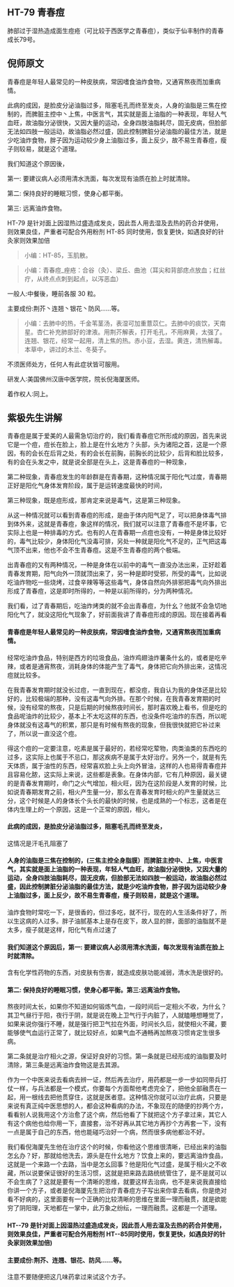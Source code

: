 ## HT-79 青春痘

肺部过于湿热造成面生痘疮（可比较于西医学之青春痘），类似于仙丰制作的青春成长79号。

## 倪师原文

青春痘是年轻人最常见的一种皮肤病，常因嗜食油炸食物，又通宵熬夜而加重病情。

此病的成因，是脸皮分泌油脂过多，阻塞毛孔而终至发炎，人身的油脂是三焦在控制的，而脾脏主控中丶上焦，中医言气，其实就是面上油脂的一种表现，年轻人气血旺，故油脂分泌很快，又因大量的运动，全身四肢油脂耗尽，固无皮病，但脸部无法如四肢一般运动，故油脂必然过盛，因此控制脾脏分泌油脂的最佳方法，就是少吃油炸食物，胖子因为运动较少身上油脂过多，面上反少，故不易生青春痘，瘦子则较易，就是这个道理。

我们知道这个原因後，

第一: 要建议病人必须用清水洗面，每次发现有油质在脸上时就清除。

第二: 保持良好的睡眠习惯，使身心都平衡。

第三: 远离油炸食物。

HT-79 是针对面上因湿热过盛造成发炎，因此吾人用去湿及去热的药合并使用，则效果良佳，严重者可配合外用粉剂 HT-85 同时使用，恢复更快，如遇良好的针灸家则效果加倍

> 小编：HT-85，玉肌散。

> 小编：青春痘_痤疮：合谷（灸）、梁丘、曲池（耳尖和背部痣点放血；红丝疔，从终点点刺到起点，以泻恶血）

一般人:中餐後，睡前各服 30 粒。

主要成份:荆芥丶连翘丶银花丶防风……等。

> 小编：去肺中的热，千金苇茎汤，表湿可加重薏苡仁。去肺中的痰饮，天南星。杏仁补充肺部好的津液。用荆芥解表，打开毛孔，不用麻黄，太强了。连翘、银花，经常一起用，清上焦的热。赤小豆，去湿。黄连，清热解毒。本草中，讲过的木兰、冬葵子。

不须医师处方，任何人有此症状皆可服用。

研发人∶美国佛州汉唐中医学院，院长倪海厦医师。

着作权人∶同上。

## 紫极先生讲解

青春痘是属于爱美的人最需急切治疗的，我们看青春痘它所形成的原因，首先来说它是一个痘，痘长在脸上，脸上是在什幺地方？头部，头为诸阳之首，这是一个原因，有的会长在后背之处，有的会长在前胸，前胸长的比较少，后背和脸比较多，有的会在头发之中，就是说全部是在头上，这是青春痘的一种现象，

第二种现象，青春痘发生的年龄群是在青春期，这种情况属于阳化气过度，青春期正好是阳化气身体发育阶段，属于是运转速度最快的时间，

第三种现象，既是痘形成，那肯定来说是毒气，这是第三种现象。

从这一种情况就可以看到青春痘的形成，是由于体内阳气足了，可以把身体毒气排到体外来，这就是青春痘，象这样的情况，我们就可以注意了青春痘不是坏事，它实际上也是一种排毒的方式。也有的人在青春期一点痘也没有，一种是身体比较好的，毒气比较少，身体阳化气没毒可排，另处一种就是阳化气不足的，正气把这毒气顶不出来，他也不会不生青春痘。这是不生青春痘的两个极端。

出青春痘的又有两种情况，一种是身体在以前中的毒气一直没办法出来，正好趁着青春发育期，阳气向外一顶就顶出来了，另一种是即时受邪，所受的毒气，比如说吃油炸物吃一些烧烤，过食辛辣等等这些毒气，身体自然向外排邪把毒气向外排出形成了青春痘，这是即时所得的，一种是以前所得的，分为两种情况。

我们看，过了青春期后，吃油炸烤类的就不会出青春痘，为什幺？他就不会急切地阳化气了，就没这阳化气现象了，好前面我讲了青春痘形成的原因。现在接着再看

#### 青春痘是年轻人最常见的一种皮肤病，常因嗜食油炸食物，又通宵熬夜而加重病情。

经常吃油炸食品，特别是西方的垃圾食品，油炸鸡翅油炸薯条什幺的，或者是吃辛辣，或者是通宵熬夜，消耗身体的体能产生了毒气，身体把它向外排出来，这情况痘就比较多。

在我青春发育期时就没长过痘，一直到现在，都没痘，我自认为我的身体还是比较好的，比较极端的那种，没有这毒气向外排。在那个时候，在我青春发育期的时候，没有经常的熬夜，只是后期的时候熬夜时间长，那时喜欢晚上看书，但是吃的食品呢油炸的比较少，基本上不太吃这样的东西，也没条件吃油炸的东西，所以呢身体就没有这毒气的积累，那只是有时候有熬夜的现象，但我很快就把它补过来了，所以说一直没这个痘。

得这个痘的一定要注意，吃素是属于最好的，若经常吃荤物，肉类油类的东西吃的过多，这实际上也属于不忌口，那这疾病不是属于太好治疗。另外一个，就是有先天体质，属于油性的东西，经常喜欢脸上头上向外冒油，这样的人也易得青春痘并且容易化脓，这实际上来说，这些都是表象。在身体内部，它有几种原因，最关键的是青春发育期时，命门之火气增加，相火旺，因为在这阶段是人发育的时候，比如说青春期发育之前，相火产生量一分，那幺在青春发育时相火的产生量就达三分，这个时候是人的身体长个头长的最快的时候，也是成熟的一个标志，这者是在体内生理上的一个原因，这是一个正常的原因，相火。

#### 此病的成因，是脸皮分泌油脂过多，阻塞毛孔而终至发炎，

这情况是汗毛孔阻塞了

#### 人身的油脂是三焦在控制的，(三焦主控全身脂膜）而脾脏主控中、上焦，中医言气，其实就是面上油脂的一种表现，年轻人气血旺，故油脂分泌很快，又因大量的运动，全身四肢油脂耗尽，固无皮病，但脸部无法如四肢一般运动，故油脂必然过盛，因此控制脾脏分泌油脂的最佳方法，就是少吃油炸食物，胖子因为运动较少身上油脂过多，面上反少，故不易生青春痘，瘦子则较易，就是这个道理。

油炸食物时常吃一下，是很香的，但过多吃，就不行，现在的人生活条件好了，所以生这病的人过多。胖子油腻基本上是存在皮下，故人显的胖，面部的油脂就不是太多，瘦子就是这样，阳化气有点过速了

#### 我们知道这个原因后，第一: 要建议病人必须用清水洗面，每次发现有油质在脸上时就清除。

含有化学性药物的东西，对皮肤有伤害，就造成皮肤功能减弱，清水洗是很好的。

#### 第二: 保持良好的睡眠习惯，使身心都平衡。第三:远离油炸食物。

熬夜时间太长，如果你不知道如何锻炼气血，一段时间后一定相火不收，为什幺？其卫气昼行于阳，夜行于阴，就是说在晚上卫气行于内脏了，人就瞌睡想睡觉了，如果来说你强行不睡，就是强行把卫气拉在外面，时间长久后，就使相火不藏，要能够使气血运行正常了，就比较好点，如果气血不通畅再加熬夜习惯肯定生很多病。

第二条就是治疗相火之源，保证好良好的习惯。第一条就是已经形成的油脂要及时清除，第三条是远离油炸食物这是去其源。

作为一个中医来说去看病去辨一证，然后再去治疗，用药都是一步一步如同带兵打仗一样，与兵法都是一个模式，你要每个方面帮他考虑完全了，把他全部融贯在一起，用一根线去把他贯穿住，这就是医者意。这种情况你就可以治疗此病，只要是来说有真正纯中医思想的人，都会这种看病的办法，不象现在的随便的抄两个方，看看别人说我用这个方治愈了这个病，然后他看了下就把这个方子拿过来，其它人有这个病他也给你用一下，直接套，治不好再从其它地方再抄个方再套一下，没有一点是属于自己的东西，他也能碰巧治好一个病，然而很多病他都治不好。

我们看倪海厦先生他在治疗这个的时候，你看他这个思维很清晰，已经出来的油脂怎幺办？好，那就给他洗去，源头是在什幺地方？饮食上来的，要远离油炸食品，这就是一个来路一个去路，当中是怎幺回事？他是阳化气过盛，是属于相火之不收藏，所以说要保证很好的生活习惯，这就是把来路去路统统管住了，是不是就可以不会生病了？这就是要有一个清晰的思维，就要这样去治病，也不是来说我直接给你讲一个方子，或者是倪海厦先生把治疗青春痘方子写出来你拿去看病，你是绝对看不好病的，这里面要有一个正确的比较清晰的思维在里面一理而融贯，就是欲能穷了阴阳理，天地都在一掌中，此万象之纷纭，一理而融贯。这都是一个道理。

#### HT--79 是针对面上因湿热过盛造成发炎，因此吾人用去湿及去热的药合并使用，则效果良佳，严重者可配合外用粉剂 HT--85同时使用，恢复更快，如遇良好的针灸家则效果加倍)

#### 主要成份:荆芥、连翘、银花、防风……等。

注意不要随便把这几味药拿过来试这个方子。

